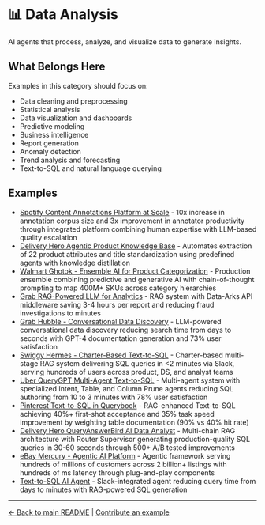 # 📊 Data Analysis

AI agents that process, analyze, and visualize data to generate insights.

## What Belongs Here

Examples in this category should focus on:
- Data cleaning and preprocessing
- Statistical analysis
- Data visualization and dashboards
- Predictive modeling
- Business intelligence
- Report generation
- Anomaly detection
- Trend analysis and forecasting
- Text-to-SQL and natural language querying

## Examples

- [Spotify Content Annotations Platform at Scale](spotify-content-annotations-platform.md) - 10x increase in annotation corpus size and 3x improvement in annotator productivity through integrated platform combining human expertise with LLM-based quality escalation
- [Delivery Hero Agentic Product Knowledge Base](delivery-hero-product-knowledge-base.md) - Automates extraction of 22 product attributes and title standardization using predefined agents with knowledge distillation
- [Walmart Ghotok - Ensemble AI for Product Categorization](walmart-ghotok-product-categorization.md) - Production ensemble combining predictive and generative AI with chain-of-thought prompting to map 400M+ SKUs across category hierarchies
- [Grab RAG-Powered LLM for Analytics](grab-rag-analytics.md) - RAG system with Data-Arks API middleware saving 3-4 hours per report and reducing fraud investigations to minutes
- [Grab Hubble - Conversational Data Discovery](grab-hubble-conversational-data-discovery.md) - LLM-powered conversational data discovery reducing search time from days to seconds with GPT-4 documentation generation and 73% user satisfaction
- [Swiggy Hermes - Charter-Based Text-to-SQL](swiggy-hermes-text-to-sql.md) - Charter-based multi-stage RAG system delivering SQL queries in <2 minutes via Slack, serving hundreds of users across product, DS, and analyst teams
- [Uber QueryGPT Multi-Agent Text-to-SQL](uber-querygpt-text-to-sql.md) - Multi-agent system with specialized Intent, Table, and Column Prune agents reducing SQL authoring from 10 to 3 minutes with 78% user satisfaction
- [Pinterest Text-to-SQL in Querybook](pinterest-text-to-sql-querybook.md) - RAG-enhanced Text-to-SQL achieving 40%+ first-shot acceptance and 35% task speed improvement by weighting table documentation (90% vs 40% hit rate)
- [Delivery Hero QueryAnswerBird AI Data Analyst](delivery-hero-queryanswerbird-text-to-sql.md) - Multi-chain RAG architecture with Router Supervisor generating production-quality SQL queries in 30-60 seconds through 500+ A/B tested improvements
- [eBay Mercury - Agentic AI Platform](ebay-mercury-agentic-platform.md) - Agentic framework serving hundreds of millions of customers across 2 billion+ listings with hundreds of ms latency through plug-and-play components
- [Text-to-SQL AI Agent](salesforce-text-to-sql-agent.md) - Slack-integrated agent reducing query time from days to minutes with RAG-powered SQL generation

---

[← Back to main README](../../README.md) | [Contribute an example](../../CONTRIBUTING.md)
